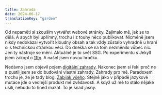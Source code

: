 ```yaml
---
title: Zahrada
date: 2024-06-17
translationKey: "garden"
---
```

Od nepaměti si zkouším vytvářet webové stránky. Zajímalo mě, jak se to dělá. A abych byl upřímný, trochu i z touhy něco publikovat. Nicméně jsem nikdy nedokázal vytvořit kloudný obsah a tak vždy zůstalo vyhradně u hraní si s technickou stránkou věci. Do dneška se na tom nezměnilo vůbec nic. Jen ty nástroje se mění. Aktuálně je to svět SSG. Po experimentu s Jekyll jsem zakopl o [11ty](https://www.11ty.dev). A našel jsem novou hračku.

Nedávno jsem objevil pojem [digitální zahrady](https://maggieappleton.com/garden-history). Nakonec jsem si řekl proč ne a pustil jsem se do budování vlastní zahrady. Zahrady pro mě. Paradoxem trochu je, že je tady blog. [Zabiják všeho](https://stackingthebricks.com/how-blogs-broke-the-web/). Stejně jako v případě jazykové mutace jde o vedlejší produkt mé zvědavosti. A když už mě to stálo nějaké usílí, nebudu to hned mazat. To je snad jasný. 